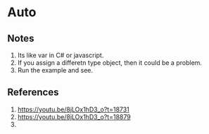 # Auto

## Notes
1. Its like var in C# or javascript.
2. If you assign a differetn type object, then it could be a problem.
3. Run the example and see.


## References

1. https://youtu.be/8jLOx1hD3_o?t=18731
2. https://youtu.be/8jLOx1hD3_o?t=18879
3. 


